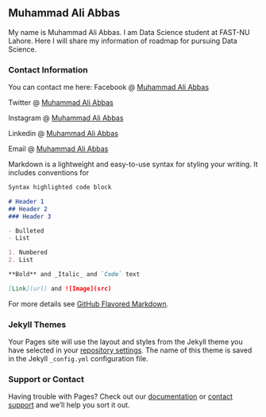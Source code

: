 ## Muhammad Ali Abbas

My name is Muhammad Ali Abbas. I am Data Science student at FAST-NU Lahore. Here I will share my information of roadmap for pursuing Data Science.


### Contact Information
 You can contact me here:
 Facebook @ [Muhammad Ali Abbas](https://www.facebook.com/aaliabbaas)
 
 Twitter @ [Muhammad Ali Abbas](https://twitter.com/to_aliabbas)
 
 Instagram @ [Muhammad Ali Abbas](https://instagram.com/to_aliabbas)
 
 Linkedin @ [Muhammad Ali Abbas](https://linkedin.com/in/aaliabbaas)
 
 Email @ [Muhammad Ali Abbas](https://)
 
Markdown is a lightweight and easy-to-use syntax for styling your writing. It includes conventions for

```markdown
Syntax highlighted code block

# Header 1
## Header 2
### Header 3

- Bulleted
- List

1. Numbered
2. List

**Bold** and _Italic_ and `Code` text

[Link](url) and ![Image](src)
```

For more details see [GitHub Flavored Markdown](https://guides.github.com/features/mastering-markdown/).

### Jekyll Themes

Your Pages site will use the layout and styles from the Jekyll theme you have selected in your [repository settings](https://github.com/ialiabbas/aaliabbas/settings). The name of this theme is saved in the Jekyll `_config.yml` configuration file.

### Support or Contact

Having trouble with Pages? Check out our [documentation](https://help.github.com/categories/github-pages-basics/) or [contact support](https://github.com/contact) and we’ll help you sort it out.
